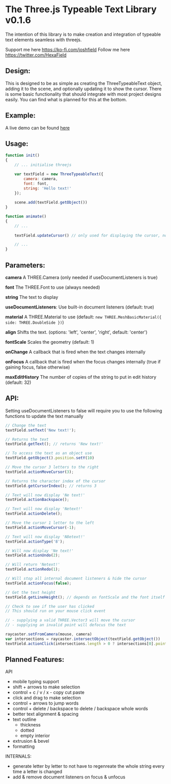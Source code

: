 # The Three.js Typeable Text Library v0.1.6

The intention of this library is to make creation and integration of typeable text elements seamless with threejs.

Support me here https://ko-fi.com/joshfield
Follow me here https://twitter.com/HexaField

## Design:

This is designed to be as simple as creating the ThreeTypeableText object, adding it to the scene, and optionally updating it to show the cursor. There is some basic functionality that should integrate with most project designs easily. You can find what is planned for this at the bottom.

## Example:

A live demo can be found [here](https://three-typeable-text.netlify.app/)

## Usage:
```javascript
function init()
{
    // ... initialise threejs

    var textField = new ThreeTypeableText({
        camera: camera,
        font: font,
        string: 'Hello text!'
    });
    
    scene.add(textField.getObject())
}

function animate()
{
    // ...
    
    textField.updateCursor() // only used for displaying the cursor, not necessary for functionality

    // ...
}
```

## Parameters:

**camera** A THREE.Camera (only needed if useDocumentListeners is true)

**font** The THREE.Font to use (always needed)

**string** The text to display

**useDocumentListeners**: Use built-in document listeners (default: true)

**material** A THREE.Material to use (default: `new THREE.MeshBasicMaterial({ side: THREE.DoubleSide })`)

**align** Shifts the text. (options: 'left', 'center', 'right', default: 'center') 

**fontScale** Scales the geometry (default: 1)

**onChange** A callback that is fired when the text changes internally

**onFocus** A callback that is fired when the focus changes internally (true if gaining focus, false otherwise)

**maxEditHistory** The number of copies of the string to put in edit history (default: 32)

## API:

Setting useDocumentListeners to false will require you to use the following functions to update the text manually

```javascript
// Change the text
textField.setText('New text!');

// Returns the text
textField.getText(); // returns 'New text!'

// To access the text as an object use
textField.getObject().position.setY(10)

// Move the cursor 3 letters to the right
textField.actionMoveCursor(3);

// Returns the character index of the cursor
textField.getCursorIndex(); // returns 3

// Text will now display 'Ne text!'
textField.actionBackspace();

// Text will now display 'Netext!'
textField.actionDelete();

// Move the cursor 1 letter to the left
textField.actionMoveCursor(-1);

// Text will now display 'N8etext!'
textField.actionType('8');

// Will now display 'Ne text!'
textField.actionUndo(2);

// Will return 'Netext!'
textField.actionRedo(1);

// Will stop all internal document listeners & hide the cursor
textField.actionFocus(false);

// Get the text height
textField.getLineHeight(); // depends on fontScale and the font itself

// Check to see if the user has clicked
// This should run on your mouse click event

// - supplying a valid THREE.Vector3 will move the cursor
// - supplying an invalid point will defocus the text

raycaster.setFromCamera(mouse, camera)
var intersections = raycaster.intersectObject(textField.getObject())
textField.actionClick(intersections.length > 0 ? intersections[0].point : false);

```

## Planned Features:

API
- mobile typing support
- shift + arrows to make selection
- control + c / v / x - copy cut paste
- click and drag to make selection
- control + arrows to jump words
- control + delete / backspace to delete / backspace whole words
- better text alignment & spacing
- text outline
  - thickness
  - dotted
  - empty interior
- extrusion & bevel
- formatting

INTERNALS:
- generate letter by letter to not have to regenreate the whole string every time a letter is changed
- add & remove document listeners on focus & unfocus